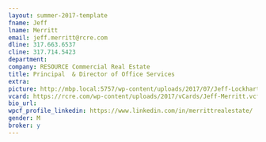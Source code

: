 ```yaml
---
layout: summer-2017-template 
fname: Jeff
lname: Merritt
email: jeff.merritt@rcre.com
dline: 317.663.6537
cline: 317.714.5423
department: 
company: RESOURCE Commercial Real Estate
title: Principal  & Director of Office Services
extra: 
picture: http://mbp.local:5757/wp-content/uploads/2017/07/Jeff-Lockhart-Circle-Colorx600.jpg
vcard: https://rcre.com/wp-content/uploads/2017/vCards/Jeff-Merritt.vcf
bio_url: 
wpcf_profile_linkedin: https://www.linkedin.com/in/merrittrealestate/
gender: M
broker: y
---
```


